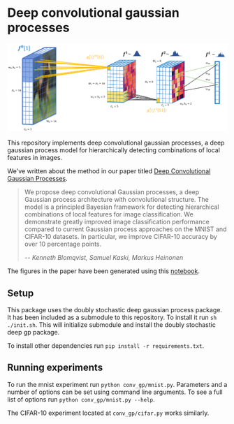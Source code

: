 # Deep convolutional gaussian processes

![Deep convolutional gaussian process](conv-gp.png)

This repository implements deep convolutional gaussian processes, a deep gaussian process model for hierarchically detecting combinations of local features in images.

We've written about the method in our paper titled [Deep Convolutional Gaussian Processes](https://arxiv.org/abs/1810.03052).
> We propose deep convolutional Gaussian processes, a deep Gaussian process architecture with convolutional structure. The model is a principled Bayesian framework for detecting hierarchical combinations of local features for image classification. We demonstrate greatly improved image classification performance compared to current Gaussian process approaches on the MNIST and CIFAR-10 datasets. In particular, we improve CIFAR-10 accuracy by over 10 percentage points.
>
> -- <cite>Kenneth Blomqvist, Samuel Kaski, Markus Heinonen</cite>

The figures in the paper have been generated using this [notebook](notebooks/Inspect.ipynb).

## Setup

This package uses the doubly stochastic deep gaussian process package. It has been included as a submodule to this repository. To install it run `sh ./init.sh`. This will initialize submodule and install the doubly stochastic deep gp package.

To install other dependencies run `pip install -r requirements.txt`.

## Running experiments

To run the mnist experiment run `python conv_gp/mnist.py`. Parameters and a number of options can be set using command line arguments. To see a full list of options run `python conv_gp/mnist.py --help`.

The CIFAR-10 experiment located at `conv_gp/cifar.py` works similarly.
